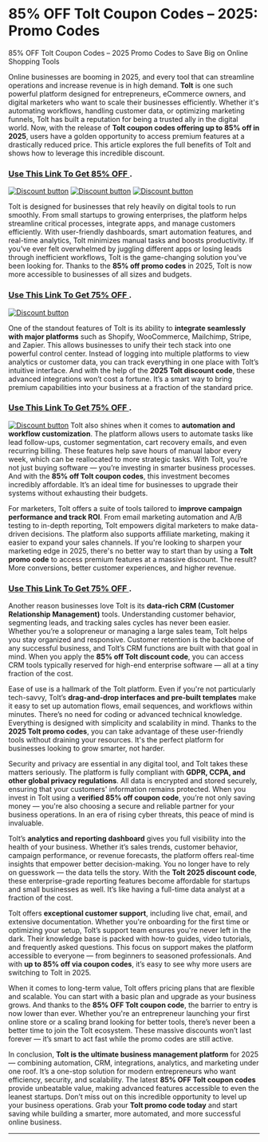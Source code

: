 # 85% OFF Tolt Coupon Codes – 2025: Promo Codes 
 85% OFF Tolt Coupon Codes – 2025 Promo Codes to Save Big on Online Shopping Tools

Online businesses are booming in 2025, and every tool that can streamline operations and increase revenue is in high demand. **Tolt** is one such powerful platform designed for entrepreneurs, eCommerce owners, and digital marketers who want to scale their businesses efficiently. Whether it's automating workflows, handling customer data, or optimizing marketing funnels, Tolt has built a reputation for being a trusted ally in the digital world. Now, with the release of **Tolt coupon codes offering up to 85% off in 2025**, users have a golden opportunity to access premium features at a drastically reduced price. This article explores the full benefits of Tolt and shows how to leverage this incredible discount.

### [Use This Link To Get 85% OFF ](https://tolt.io/?via=abdul).



[![Discount button](https://github.com/user-attachments/assets/6a66d015-e2fc-4572-95c3-6d7586b2f2b9)](https://tolt.io/?via=abdul)
[![Discount button](https://github.com/user-attachments/assets/35b2ce78-f5f0-42f8-bc91-81436613124b)](https://tolt.io/?via=abdul)
[![Discount button](https://github.com/user-attachments/assets/d6887ae5-5f00-4473-ac70-78de53121018)](https://tolt.io/?via=abdul)




Tolt is designed for businesses that rely heavily on digital tools to run smoothly. From small startups to growing enterprises, the platform helps streamline critical processes, integrate apps, and manage customers efficiently. With user-friendly dashboards, smart automation features, and real-time analytics, Tolt minimizes manual tasks and boosts productivity. If you’ve ever felt overwhelmed by juggling different apps or losing leads through inefficient workflows, Tolt is the game-changing solution you've been looking for. Thanks to the **85% off promo codes** in 2025, Tolt is now more accessible to businesses of all sizes and budgets.
### [Use This Link To Get 75% OFF ](https://tolt.io/?via=abdul).

[![Discount button](https://github.com/user-attachments/assets/aa11b25a-13a7-4af8-8e2b-192b7955ff1f)](https://tolt.io/?via=abdul)


One of the standout features of Tolt is its ability to **integrate seamlessly with major platforms** such as Shopify, WooCommerce, Mailchimp, Stripe, and Zapier. This allows businesses to unify their tech stack into one powerful control center. Instead of logging into multiple platforms to view analytics or customer data, you can track everything in one place with Tolt’s intuitive interface. And with the help of the **2025 Tolt discount code**, these advanced integrations won’t cost a fortune. It’s a smart way to bring premium capabilities into your business at a fraction of the standard price.


### [Use This Link To Get 75% OFF ](https://tolt.io/?via=abdul).


[![Discount button](https://github.com/user-attachments/assets/e5cb2122-5258-4331-bbff-048ba1ae5555)](https://tolt.io/?via=abdul)
Tolt also shines when it comes to **automation and workflow customization**. The platform allows users to automate tasks like lead follow-ups, customer segmentation, cart recovery emails, and even recurring billing. These features help save hours of manual labor every week, which can be reallocated to more strategic tasks. With Tolt, you’re not just buying software — you’re investing in smarter business processes. And with the **85% off Tolt coupon codes**, this investment becomes incredibly affordable. It’s an ideal time for businesses to upgrade their systems without exhausting their budgets.

For marketers, Tolt offers a suite of tools tailored to **improve campaign performance and track ROI**. From email marketing automation and A/B testing to in-depth reporting, Tolt empowers digital marketers to make data-driven decisions. The platform also supports affiliate marketing, making it easier to expand your sales channels. If you're looking to sharpen your marketing edge in 2025, there's no better way to start than by using a **Tolt promo code** to access premium features at a massive discount. The result? More conversions, better customer experiences, and higher revenue.
### [Use This Link To Get 75% OFF ](https://tolt.io/?via=abdul).

Another reason businesses love Tolt is its **data-rich CRM (Customer Relationship Management)** tools. Understanding customer behavior, segmenting leads, and tracking sales cycles has never been easier. Whether you’re a solopreneur or managing a large sales team, Tolt helps you stay organized and responsive. Customer retention is the backbone of any successful business, and Tolt’s CRM functions are built with that goal in mind. When you apply the **85% off Tolt discount code**, you can access CRM tools typically reserved for high-end enterprise software — all at a tiny fraction of the cost.

Ease of use is a hallmark of the Tolt platform. Even if you're not particularly tech-savvy, Tolt’s **drag-and-drop interfaces and pre-built templates** make it easy to set up automation flows, email sequences, and workflows within minutes. There’s no need for coding or advanced technical knowledge. Everything is designed with simplicity and scalability in mind. Thanks to the **2025 Tolt promo codes**, you can take advantage of these user-friendly tools without draining your resources. It's the perfect platform for businesses looking to grow smarter, not harder.

Security and privacy are essential in any digital tool, and Tolt takes these matters seriously. The platform is fully compliant with **GDPR, CCPA, and other global privacy regulations**. All data is encrypted and stored securely, ensuring that your customers' information remains protected. When you invest in Tolt using a **verified 85% off coupon code**, you’re not only saving money — you're also choosing a secure and reliable partner for your business operations. In an era of rising cyber threats, this peace of mind is invaluable.

Tolt’s **analytics and reporting dashboard** gives you full visibility into the health of your business. Whether it’s sales trends, customer behavior, campaign performance, or revenue forecasts, the platform offers real-time insights that empower better decision-making. You no longer have to rely on guesswork — the data tells the story. With the **Tolt 2025 discount code**, these enterprise-grade reporting features become affordable for startups and small businesses as well. It’s like having a full-time data analyst at a fraction of the cost.

Tolt offers **exceptional customer support**, including live chat, email, and extensive documentation. Whether you're onboarding for the first time or optimizing your setup, Tolt’s support team ensures you're never left in the dark. Their knowledge base is packed with how-to guides, video tutorials, and frequently asked questions. This focus on support makes the platform accessible to everyone — from beginners to seasoned professionals. And with **up to 85% off via coupon codes**, it’s easy to see why more users are switching to Tolt in 2025.

When it comes to long-term value, Tolt offers pricing plans that are flexible and scalable. You can start with a basic plan and upgrade as your business grows. And thanks to the **85% OFF Tolt coupon code**, the barrier to entry is now lower than ever. Whether you're an entrepreneur launching your first online store or a scaling brand looking for better tools, there’s never been a better time to join the Tolt ecosystem. These massive discounts won’t last forever — it’s smart to act fast while the promo codes are still active.

In conclusion, **Tolt is the ultimate business management platform** for 2025 — combining automation, CRM, integrations, analytics, and marketing under one roof. It’s a one-stop solution for modern entrepreneurs who want efficiency, security, and scalability. The latest **85% OFF Tolt coupon codes** provide unbeatable value, making advanced features accessible to even the leanest startups. Don’t miss out on this incredible opportunity to level up your business operations. Grab your **Tolt promo code today** and start saving while building a smarter, more automated, and more successful online business.

---
